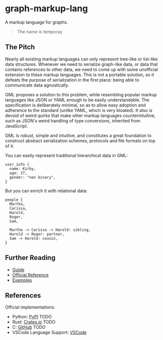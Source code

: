 # graph-markup-lang
A markup language for graphs.

> The name is temporay

## The Pitch

Nearly all existing markup languages can only represent tree-like or list-like data structures. Whenever we need to serialize graph-like data, or data that contains references to other data, we need to come up with some unofficial extension to these markup languages. This is not a portable solution, so it defeats the purpose of serialization in the first place: being able to communicate data agnostically.

GML proposes a solution to this problem, while resembling popular markup languages like JSON or YAML enough to be easily understandable. The specification is deliberately minimal, so as to allow easy adoption and adherence to the standard (unlike YAML, which is very bloated). It also is devoid of weird quirks that make other markup languages counterintuitive, such as JSON's weird handling of type conversions, inherited from JavaScript.

GML is robust, simple and intuitive, and constitutes a great foundation to construct abstract serialization schemes, protocols and file formats on top of it.

You can easily represent traditional hierarchical data in GML:

```
user_info {
  name: Kirby,
  age: 27,
  gender: "non binary",
}
```

But you can enrich it with relational data:

```
people {
  Martha,
  Carissa,
  Harold,
  Roger,
  Sam,
  
  Martha -> Carissa -> Harold: sibling,
  Harold -> Roger: partner,
  Sam -> Harold: cousin,
}
```

## Further Reading

- [Guide]()
- [Official Reference]()
- [Examples]()

## References

Official implementations:
- Python: [PyPI]() TODO
- Rust: [Crates.io]() TODO
- C: [GitHub]() TODO
- VSCode Language Support: [VSCode]()
